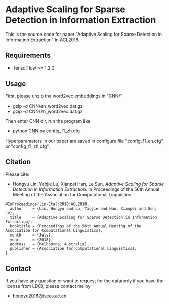 # Adaptive Scaling for Sparse Detection in Information Extraction

This is the source code for paper "Adaptive Scaling for Sparse Detection in Information Extraction" in ACL2018.

## Requirements

* Tensorflow >= 1.2.0

## Usage
First, please unzip the word2vec embeddings in "CNN/"

* gzip -d CNN/en_word2vec.dat.gz
* gzip -d CNN/zh_word2vec.dat.gz

Then enter CNN dir, run the program like

* python CNN.py config_f1_zh.cfg

Hyperparameters in our paper are saved in configure file "config_f1_en.cfg" or "config_f1_zh.cfg".

## Citation
Please cite:
* Hongyu Lin, Yaojie Lu, Xianpei Han, Le Sun. *Adaptive Scaling for Sparse Detection in Information Extraction*. In Proceedings of the 56th Annual Meeting of the Association for Computational Linguistics.

```
@InProceedings{lin-Etal:2018:ACL2018,
  author    = {Lin, Hongyu and Lu, Yaojie and Han, Xianpei and Sun, Le},
  title     = {Adaptive Scaling for Sparse Detection in Information Extraction},
  booktitle = {Proceedings of the 56th Annual Meeting of the Association for Computational Linguistics},
  month     = {July},
  year      = {2018},
  address   = {Melbourne, Australia},
  publisher = {Association for Computational Linguistics},
}
```

## Contact
If you have any question or want to request for the data(only if you have the license from LDC), please contact me by
* hongyu2016@iscas.ac.cn
